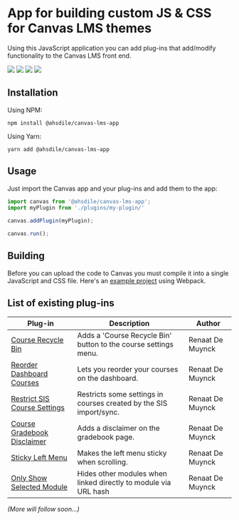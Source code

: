 # App for building custom JS & CSS for Canvas LMS themes

Using this JavaScript application you can add plug-ins that add/modify functionality to the Canvas LMS front end.

[![](https://img.shields.io/npm/v/@ahsdile/canvas-lms-app.svg)](#)
[![](https://img.shields.io/github/license/ahsdile/canvas-lms-app.svg)](#)
[![](https://img.shields.io/npm/dt/@ahsdile/canvas-lms-app.svg)](#)
[![](https://img.shields.io/librariesio/github/ahsdile/canvas-lms-app.svg)](#)

## Installation

Using NPM:

    npm install @ahsdile/canvas-lms-app

Using Yarn:

    yarn add @ahsdile/canvas-lms-app

## Usage

Just import the Canvas app and your plug-ins and add them to the app: 

```javascript
import canvas from '@ahsdile/canvas-lms-app';
import myPlugin from './plugins/my-plugin/'

canvas.addPlugin(myPlugin);

canvas.run();

```

## Building

Before you can upload the code to Canvas you must compile it into a single JavaScript and CSS file.
Here's an [example project](https://github.com/ahsdile/canvas-lms-customisation-demo) using Webpack.

## List of existing plug-ins

| Plug-in | Description | Author |
| ------- | ----------- | ------ |
| [Course Recycle Bin](https://github.com/ahsdile/canvas-lms-reorder-dashboard-courses-plugin) | Adds a 'Course Recycle Bin' button to the course settings menu.<br> | Renaat De Muynck |
| [Reorder Dashboard Courses](https://github.com/@ahsdile/canvas-lms-enable-course-recycle-bin-plugin) | Lets you reorder your courses on the dashboard. | Renaat De Muynck |
| [Restrict SIS Course Settings](https://github.com/ahsdile/canvas-lms-restrict-sis-course-settings-plugin) | Restricts some settings in courses created by the SIS import/sync. | Renaat De Muynck |
| [Course Gradebook Disclaimer](https://github.com/ahsdile/canvas-lms-gradebook-disclaimer-plugin) | Adds a disclaimer on the gradebook page. | Renaat De Muynck |
| [Sticky Left Menu](https://github.com/ahsdile/canvas-lms-sticky-left-menu-plugin) | Makes the left menu sticky when scrolling. | Renaat De Muynck |
| [Only Show Selected Module](https://github.com/ahsdile/canvas-lms-only-show-selected-module-plugin) | Hides other modules when linked directly to module via URL hash | Renaat De Muynck |

*(More will follow soon...)*

